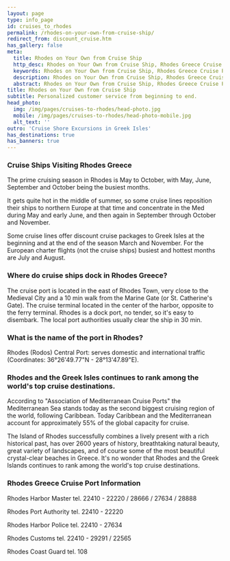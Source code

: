 ```yaml
---
layout: page
type: info_page
id: cruises_to_rhodes
permalink: /rhodes-on-your-own-from-cruise-ship/
redirect_from: discount_cruise.htm
has_gallery: false
meta:
  title: Rhodes on Your Own from Cruise Ship
  http_desc: Rhodes on Your Own from Cruise Ship, Rhodes Greece Cruise Port Information, Cruise Ships Visiting Rhodes
  keywords: Rhodes on Your Own from Cruise Ship, Rhodes Greece Cruise Port Information, Cruise Ships Visiting Rhodes
  description: Rhodes on Your Own from Cruise Ship, Rhodes Greece Cruise Port Information, Cruise Ships Visiting Rhodes
  abstract: Rhodes on Your Own from Cruise Ship, Rhodes Greece Cruise Port Information
title: Rhodes on Your Own from Cruise Ship
subtitle: Personalized customer service from beginning to end.
head_photo:
  img: /img/pages/cruises-to-rhodes/head-photo.jpg
  mobile: /img/pages/cruises-to-rhodes/head-photo-mobile.jpg
  alt_text: ''
outro: 'Cruise Shore Excursions in Greek Isles'
has_destinations: true
has_banners: true
---
```

### Cruise Ships Visiting Rhodes Greece

The prime cruising season in Rhodes is May to October, with May, June, September and October being the busiest months.

It gets quite hot in the middle of summer, so some cruise lines reposition their ships to northern Europe at that time and concentrate in the Med during May and early June, and then again in September through October and November.

Some cruise lines offer discount cruise packages to Greek Isles at the beginning and at the end of the season March and November. For the European charter flights (not the cruise ships) busiest and hottest months are July and August.

### Where do cruise ships dock in Rhodes Greece?

The cruise port is located in the east of Rhodes Town, very close to the Medieval City and a 10 min walk from the Marine Gate (or St. Catherine's Gate). The cruise terminal located in the center of the harbor, opposite to the ferry terminal. Rhodes is a dock port, no tender, so it's easy to disembark. The local port authorities usually clear the ship in 30 min.

### What is the name of the port in Rhodes?

Rhodes (Rodos) Central Port: serves domestic and international traffic (Coordinates: 36°26'49.77"N - 28°13'47.89"E).

### Rhodes and the Greek Isles continues to rank among the world's top cruise destinations.

According to "Association of Mediterranean Cruise Ports" the Mediterranean Sea stands today as the second biggest cruising region of the world, following Caribbean. Today Caribbean and the Mediterranean account for approximately 55% of the global capacity for cruise.

The Island of Rhodes successfully combines a lively present with a rich historical past, has over 2600 years of history, breathtaking natural beauty, great variety of landscapes, and of course some of the most beautiful crystal-clear beaches in Greece. It's no wonder that Rhodes and the Greek Islands continues to rank among the world's top cruise destinations.

### Rhodes Greece Cruise Port Information

Rhodes Harbor Master tel. 22410 - 22220 / 28666 / 27634 / 28888

Rhodes Port Authority tel. 22410 - 22220

Rhodes Harbor Police tel. 22410 - 27634

Rhodes Customs tel. 22410 - 29291 / 22565

Rhodes Coast Guard tel. 108